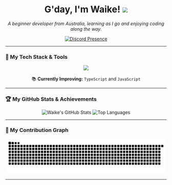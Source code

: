 <h1 align="center">G'day, I'm Waike! <img src="https://media.giphy.com/media/hvRJCLFzcasrR4ia7z/giphy.gif" width="30"></h1>
<p align="center">
  <em>A beginner developer from Australia, learning as I go and enjoying coding along the way.</em>
</p>

<p align="center">
  <a href="https://discord.com/users/1010775387099365396">
    <img src="https://lanyard.cnrad.dev/api/1010775387099365396?theme=dark&animated=true&hideDiscrim=true&borderRadius=8px" alt="Discord Presence" />
  </a>
</p>


---

### 🚀 My Tech Stack & Tools

<p align="center">
  <a href="https://skillicons.dev">
    <img src="https://skillicons.dev/icons?i=ts,js,react,html,css,tailwind,vscode,python,lua,nodejs&perline=5" />

  </a>
</p>


<p align="center">📚 <strong>Currently Improving:</strong> <code>TypeScript</code> and <code>JavaScript</code></p>


---

### 🏆 My GitHub Stats & Achievements

<p align="center">
  <img src="https://github-readme-stats.vercel.app/api?username=waikboidev&show_icons=true&theme=tokyonight&hide_border=true&include_all_commits=true&count_private=true&bg_color=0D1117" alt="Waike's GitHub Stats" />
  <img src="https://github-readme-stats.vercel.app/api/top-langs/?username=waikboidev&layout=compact&theme=tokyonight&hide_border=true&include_all_commits=true&count_private=true&bg_color=0D1117" alt="Top Languages" />
</p>

---

### 🐍 My Contribution Graph

<p align="center">
  <img src="https://raw.githubusercontent.com/waikboidev/waikboidev/output/github-contribution-grid-snake.svg" alt="GitHub Contribution Snake" />
</p>

---

<p align="center">
  
</p>
